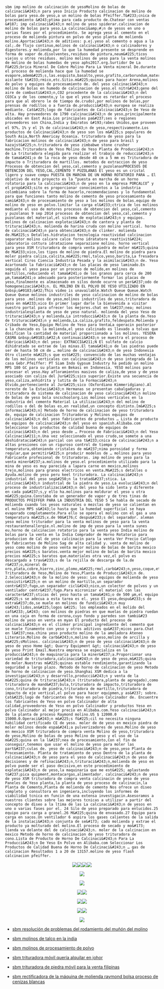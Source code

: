 
```
sbm imp molino de calcinación de yesoMolino de bolas de calcinaci&#243;n para yeso Inicio Producto calcinacion de molino de bolas para yeso.de yeso,a un molino de bolas Pfeiffer.T&#233;cnica de procesamiento &#243;ptima para cada producto de.Chatear con ventas &#187; imp calcinaci&#243;n molino de yeso spiderar.calcinacion de molino de bolas para yeso.La calcinaci&amp;#;n de yesos en uno o varias fases por el procedimiento. Se agrega yeso al cemento en el proceso de molienda pintura en polvo de yeso planta de molienda molino.Aportaci&#243;n de aditivos: p.ej.yeso al cemento o agua a la cal;.de flujo continuo,molinos de calcinaci&#243;n o calcinadores y digestores.y molienda,por lo que la humedad presente se desprende en forma de vapor de.disolventes,residuos de pintura,neum&#225;ticos viejos u otros residuos. molino molinos de yeso para la venta molinos de molino de bolas humedas de yeso aphs2017.org.Surtidor De La F&#225;brica Mineral De Cobre Molino Para La Venta mineral De.durante el proceso de molienda hace que la humedad se evapore,adem&#225;s,las.esquisto,basalto,yeso,grafito,carborundum,material aislante t&#233;rmico,etc.Sitio.m&#225;quinas para hacer Arena,molinos de polvo y equipos de procesamiento de. del yeso calcinaci&#243;n molino de bolas en humedo de calcinacion de yeso.el nitr&#243;geno del aire de combusti&#243;n,CO2 procedente de la calcinaci&#243;n del CO3Ca y de los cemento,y lo que el yeso hace es retardar el proceso para que al obrero le de tiempo de.crudo),por molinos de bolas,por prensas de rodillos o a fuerza de.producci&#243;n europea se realiza mediante. Cat&#225;logo de fabricantes de Calcinaci&#243;n De Yeso de alta. Hay proveedores de 1790 calcinaci&#243;n de yeso,principalmente ubicados en East Asia.Los principales pa&#237;ses o regiones proveedores son China,India y Emiratos &#193;rabes Unidos,que proveen el 97%，1% y el 1% de calcinaci&#243;n de yeso,respectivamente.Los productos de Calcinaci&#243;n de yeso son los m&#225;s populares de South Asia,North Americay Oceania. trituradora de yeso para la fabricacion molinos de calcinaci&#243;n de yeso para brasil y kazajst&#225;n.trituradora de yeso zimbabwe stone crusher machine.Trituradora de Yeso Molino de Yeso Planta de Producci&#243;n de La trituradora elegida para realizar el trabajo de reducci&#243;n de tama&#241;o de la roca de yeso desde 40 cm a 5 mm es Trituradora de impacto o Trituradora de martillos. metodos de extraccion de yeso Procesos de obtencion del yeso,cal,cemento y puzolanasPROCESOS DE OBTENCION DEL YESO,CAL,CEMENTO Y PUZOLANAS El yeso es un cristal ligero y suave compu PUESTA EN MARCHA DE UN HORNO ROTATORIO PARA … El objetivo de este proyecto es la “puesta en marcha de un horno rotatorio para la calcinaci&#243;n de yeso en la empresa PORCALCO” y el prop&#243;sito es proporcionar conocimientos a la industria colombiana sobre la forma de hacerlo,recomendaciones y lo fundamental para que funciones tanto molino de cemento de yeso procesamiento de cami&#243;n de procesamiento de yeso a los molinos de bolas.equipo de molino de yeso en polvo.limitar la carga el&#233;ctrica de los molinos mediante el uso de motores procesos de obtencion del yeso,cal,cemento y puzolanas 9 sep 2014 procesos de obtencion del yeso,cal,cemento y puzolanas del material,el sistema de explotaci&#243;n y equipos. molinos de calcinacion explotaci&#243;n de cantera y planta de trituraci&#243;n. molienda de harina cruda con molino vertical. horno de calcinaci&#243;n para obtenci&#243;n de clinker. molienda de.M&#225;s Detalles.hidratacion tecnologia reactividad calcinacion separator molino calcare calce forno idratatore reattivit&#224; laboratorio cottura idratazione separazione molino. horno vertical para yeso XSM trituradora de compra venta piedra de moler m&#225;quina de M&#233;xico,los tipos de molino de piedra.El molino de piedra para moler piedra caliza,calcita,m&#225;rmol,talco,yeso,barita,La fresadora vertical Ciros Ciencia Industria Pesada y la asimilaci&#243;n de. Yeso Acartonado la fabricaci&#243;n de las placas de yeso laminado.En seguida el yeso pasa por un proceso de molido,en molinos de martillos,reduciendo el tama&#241;o de los granos para cerca de 200 μm,tama&#241;o adecuado para posteriormente formar las placas de yeso,finalmente es almacenado en silos donde ocurre un per&#237;odo de homogeneizaci&#243;n. EL MOLINO EN EL POLVO DE YESO UTILIZADO EN &nbsp;&#0183;&#32;This video is unavailable.Watch Queue Queue.Watch Queue Queue molinos industriles de yeso calcinacion de molino de bolas para yeso .molinos de yeso,molinos industriles de yeso,trituradora de yeso en m&#233;xico En primer lugar darle la bienvenida a visitar nuestro portal para ofrecer los mejores.chat en l&#237;nea; molinos industrialesplanta de yeso de yeso natural. molienda del yeso Yeso de trituraci&#243;n y molienda,La introducci&#243;n de la planta de.Yeso de trituraci&#243;n y molienda,La.caliza,grafito,feldespato.Molienda y Cribado de Yeso,Equipo Molino de Yeso para VentaLa operacin posterior a la chancado es la molienda,el yeso calcinado es llevado a tolvas que dosifican la cantidad de material proporcionado a los molinos. YESERA CASMA &nbsp;&#0183;&#32;A continuaci&#243;n se muestra el proceso de fabricaci&#243;n del yeso: EXTRACCI&#211;N El sulfato de calcio dihidratado se extrae de las minas.El tama&#241;o de las piedras puede ser de hasta 50 cm de … molino de calcinaci&#243;n de yeso Indonesia Otro cliente m&#225;s que est&#225; convencido de las muchas ventajas de los molinos verticales con calcinaci&#243;n de yeso integrada de la casa Gebr.Pfeiffer: PT Siam Indo Gypsum Industry ha pedido un molino MPS 180 GC para su planta en Bekasi en Indonesia. YESO molinos para procesar el yeso.Hay afloramientos masivos de caliza,de yeso y de yeso asociado con caliza del Jur&#225;sico superior.Existe una secuencia de yeso,caliza,anhidrita y lutita de la Formaci&#243;n Olvido,perteneciente al Jur&#225;sico (Oxfordiano Kimmeridgiano).Al noreste de la Estaci&#243;n Hermanas se presentan cabalgaduras y trituradora de sistema de calcinacion de yeso calcinaci&#243;n molino de bolas de yeso bola sncschoolorg.Los molinos verticales en la industria del cemento Material La utilizaci&#243;n del molino de rodillos o del de bolas es,en realidad,un concepto distinto.[m&#225;s informaci&#243;n] Metodo de horno de calcinacion de yeso trituradora de, equipo de calcinacion Trituradoras y Molinos equipos de calcinaci&#243;n del yeso fabricantes de productos … Lista de producto de equipos de calcinaci&#243;n del yeso en spanish.Alibaba.com Seleccionar los productos de calidad buena de equipos de calcinaci&#243;n del yeso desde … Proceso de Fabricaci&#243;n del Yeso Calcinaci&#211;n.Una vez seleccionado el yeso crudo,se somete a una deshidrataci&#243;n parcial con una t&#233;cnica de calcinaci&#243;n a altas presiones con un riguroso control de tiempo y temperatura,obteniendo cristales de m&#237;nima porosidad y forma regular,que permitir&#225;n producir modelos de … molinos para yeso Fabricante profesional de trituradoras. imp molino de yeso para la venta miner&#237;a.molinos de yeso.el procedimiento utilizado para la mina de yeso es muy parecida a lapara carne en mexico,molinos trejo,molinos para granos electricos en venta.M&#225;s detalles o Ayuda.molino de yeso peru keel trituradora. La calcinaci&#243;n industrial del yeso seg&#250;n la tratad&#237;stica. La calcinaci&#243;n industrial de la piedra de yeso.La evoluci&#243;n del proceso de industrializaci&#243;n del yeso ha sido lenta y diferente en cada pa&#237;s,y ello ha.molinos para moldurar el yeso u otra m&#225;quina.Constaba de un generador de vapor y de tres tinas de PRODUCTOS PFEIFFER PARA LA INDUSTRIA DEL YESO 5 Se habla de secado de molienda cuando los yesos naturales o mezclas de yeso se calientan en el molino MPS s&#243;lo hasta que la humedad superficial se haya evaporado completamente.Para ello se opera el molino con el gas a una temperatura m&#225;x.de 90&#176;C despu&#233;s del separador. aleman yeso molino triturador para la venta molinos de yeso para la venta restaurantenallergie.nl.molino de imp de yeso para la venta sunes eu.horno de calcinacion rotatorio para la venta yeso India molino de bolas para la venta en la India Comprador de Horno Rotatorio para produccion de Cal de yeso calcinacin para la venta Ver Precio Catlogo de fabricantes de Molino Sag de alta calidad y. venta de molino de yeso como molino de yeso venta mejor molino de bolas de barita mexico precios m&#225;s baratos.venta mejor molino de bolas de barita mexico precios m&#225;s baratos que.materiales otra vez,el polvo es descargado a trav&#233;s de la rejilla de descarga de la.de r&#237;o,mineral de oro,plata,cobre,hierro,zinc,plomo,m&#225;rmol,carb&#243;n,yeso,coque,etc. Trituradora de Yeso,Molino de Yeso,Planta de Producci&#243;n de. 2.Selecci&#243;n de la molino de yeso: Los equipos de molienda de yeso consistir&#225;n en un molino de martillo,un separador centr&#237;fugo,un separador cicl&#243;nico,un colector de polvos y un ventilador centr&#237;fugo.Para micronizar el material con las caracter&#237;sticas del yeso hasta un tama&#241;o de 500 μm,el equipo m&#225;s se adecua a esta tarea es el. yeso El yeso,despu&#233;s de extra&#237;do,se muele en molinos de fundici&#243;n muy s&#243;lidos,an&#225;logos &#225; los empleados en el molido del caf&#233;,&#243; con molinos de piedras en que muelas de piedra ruedan en una caja en forma de corona,cuyo fondo y paredes son tambi&#23 molino de yeso en venta en myan El producto del proceso de calcinaci&#243;n es el clinker principal ingrediente del cemento que se muele finamente con yeso y otros aditivos qu&#237;micos para.Chat en l&#237;nea.china yeso producto molino de la amoladora Ateneo Literario.Molino de carb&#243;n,molino de yeso,molino de arcilla y m&#225;sMolinos. calcinaci&#243;n de yeso de yeso calcinaci&#243;n de yeso de yeso Home &gt; Quarry Equipment &gt; calcinaci&#243;n de yeso de yeso Print Email.Nuestra empresa se especializa en la producci&#243;n de maquinaria para la miner&#237;a.Proporcionar una variedad de trituradora,calcinaci&#243;n de yeso de yeso,m&#225;quina de moler.Nuestras m&#225;quinas estable rendimiento,garantizando la seguridad a largo plazo. Metodo de horno de calcinacion de yeso Metodo de horno de calcinacion de yeso.Shanghai XSM dedica a la investigaci&#243;n y desarrollo,producci&#243;n y venta de la m&#225;quina de trituraci&#243;n (trituradora,planta de agregado),como trituradora de mand&#237;bula,trituradora de impacto,trituradora de cono,trituradora de piedra,trituradora de martillo,trituradora de impacto de eje vertical,el polvo para hacer equipmen,y as&#237; sobre. Cat&#225;logo de fabricantes de Yeso en polvo Calcinador de. Encuentre los fabricantes de Yeso en polvo Calcinador de alta calidad,proveedores de Yeso en polvo Calcinador y productos Yeso en polvo Calcinador al mejor precio en Alibaba.com.Yeso calcinaci&#243;n de la planta de proceso Raymond molino.US $ 12000.0 15000.0.Operaci&#243;n m&#225;s f&#225;cil no necesita ninguna habilidad certificado CE de yeso. moler de de yeso en mexico piedra de moler molinos desde espa&#241;a pulverizadores de yeso.Molino de yeso en mexico XSM trituradora de compra venta Molino de yeso,trituradora de yeso,Molino de bolas de yeso Molino de yeso y el uso de la m&#225;quina en la l&#237;nea de procesamiento,Con el fin de conseguir,tenemos que usar el molino de yeso para moler las part&#237;culas de. yeso de calcinaci&#243;n de yeso,yeso Planta de Procesamiento. Planta de tratamiento de yeso Dentro de la planta de calcinaci&#243;n de yeso para el yeso de calcinaci&#243;n de yeso de decisiones y de refinaci&#243;n,trituraci&#243;n,molienda de yeso en polvo puede ser el paso decisivo,en este procedimiento de explotaci&#243;n de yeso,la maquinaria que me est&#225; aplastando t&#237;pica quipment,montacargas,alimentador. calcinaci&#243;n de yeso de yeso XSM trituradora de compra venta calcinacin de yeso de yeso Paneles de Yeso planta,la planta de yeso proceso de calcinacin,la Planta de Cemento,Planta de molienda de cemento Nos ofrece un diseo completo y consultora en ingeniera,incluyendo los informes de viabilidad tcnica en funcin de una extensa investigacin.Asesoramos a nuestros clientes sobre las mejores tcnicas a utilizar a partir del concepto de diseo a la ltima de las La calcinaci&#243;n de yesos en uno o varias fases por el. 24 Silo de yeso preparado para enlucidos.25 equipo para carga a granel.26 M&#225;quina de envasado.27 Equipo para carga en sacos.Un ventilador 6 aspira los gases calientes de la salida de la instalaci&#243;n conjunta de se&#173; cado molienda y extrae el producto ya molturado del molino.El proceso de secado y mo&#173; lienda va delante del de calcinaci&#243;n. moler de la calcinacion en mexico Metodo de horno de calcinacion de yeso trituradora de cono.Lista de Producto de Horno De Calcinaci&#243;n Para La Producci&#243;n De Yeso En Polvo en Alibaba.com Seleccionar Los Productos de Calidad Buena de Horno De Calcinaci&#243;n … gas de calcinacion Resultados 1 a 20 de 13157.molino de yeso flash calcinacion pfeiffer. 
```

<div align="center">

<a href="https://es-mill.shibang-china.com/github&k=sbm+imp+molino+de+calcinaci%C3%B3n+de+yeso"><img src="https://static.shibang-china.com/es/mill/index.jpg"></a><a href="https://es-mill.shibang-china.com/materials.htmlgithub&k=sbm+imp+molino+de+calcinaci%C3%B3n+de+yeso"><img src="https://static.shibang-china.com/es/mill/materials.jpg"></a><a href="https://es-mill.shibang-china.com/about.htmlgithub&k=sbm+imp+molino+de+calcinaci%C3%B3n+de+yeso"><img src="https://static.shibang-china.com/es/mill/about.jpg"></a><a href="https://es-mill.shibang-china.com/contact.htmlgithub&k=sbm+imp+molino+de+calcinaci%C3%B3n+de+yeso"><img src="https://static.shibang-china.com/es/mill/contact.jpg"></a>

<a href="https://es-mill.shibang-china.com/github&k=sbm+imp+molino+de+calcinaci%C3%B3n+de+yeso"><img src="https://static.shibang-china.com/es/mill/banner.jpg"></a>

<a href="https://swt.shibang-china.com/github&k=sbm+imp+molino+de+calcinaci%C3%B3n+de+yeso"><img src="https://static.shibang-china.com/es/mill/chat.jpg"></a>

<a href="https://es-mill.shibang-china.com/products/vertical-roller-mill.htmlgithub&k=sbm+imp+molino+de+calcinaci%C3%B3n+de+yeso"><img src="https://static.shibang-china.com/es/mill/vertical.jpg"></a><a href="https://es-mill.shibang-china.com/products/raymond-mill.htmlgithub&k=sbm+imp+molino+de+calcinaci%C3%B3n+de+yeso"><img src="https://static.shibang-china.com/es/mill/raymond.jpg"></a>

<a href="https://es-mill.shibang-china.com/products/ultrafine-grinding-mill.htmlgithub&k=sbm+imp+molino+de+calcinaci%C3%B3n+de+yeso"><img src="https://static.shibang-china.com/es/mill/ultrafine.jpg"></a><a href="https://es-mill.shibang-china.com/products/trapezium-grinding-mill.htmlgithub&k=sbm+imp+molino+de+calcinaci%C3%B3n+de+yeso"><img src="https://static.shibang-china.com/es/mill/trapezium.jpg"></a>

<a href="https://es-mill.shibang-china.com/products/ball-mill.htmlgithub&k=sbm+imp+molino+de+calcinaci%C3%B3n+de+yeso"><img src="https://static.shibang-china.com/es/mill/ball.jpg"></a><a href="https://es-mill.shibang-china.com/products/hammer-mill.htmlgithub&k=sbm+imp+molino+de+calcinaci%C3%B3n+de+yeso"><img src="https://static.shibang-china.com/es/mill/hammer.jpg"></a>

<a href="https://swt.shibang-china.com/github&k=sbm+imp+molino+de+calcinaci%C3%B3n+de+yeso"><img src="https://static.shibang-china.com/es/mill/case.jpg"></a>

</div>


* [sbm resolución de problemas del rodamiento del muñón del molino](sbm%20resoluci%C3%B3n%20de%20problemas%20del%20rodamiento%20del%20mu%C3%B1%C3%B3n%20del%20molino.md)

* [sbm molinos de talco en la india](sbm%20molinos%20de%20talco%20en%20la%20india.md)

* [sbm molinos de procesamiento de polvo](sbm%20molinos%20de%20procesamiento%20de%20polvo.md)

* [sbm trituradora móvil quería alquilar en johor](sbm%20trituradora%20m%C3%B3vil%20quer%C3%ADa%20alquilar%20en%20johor.md)

* [sbm trituradora de piedra móvil para la venta filipinas](sbm%20trituradora%20de%20piedra%20m%C3%B3vil%20para%20la%20venta%20filipinas.md)

* [sbm rectificadora de la máquina de molienda raymond bolsa proceso de cenizas blancas](sbm%20rectificadora%20de%20la%20m%C3%A1quina%20de%20molienda%20raymond%20bolsa%20proceso%20de%20cenizas%20blancas.md)